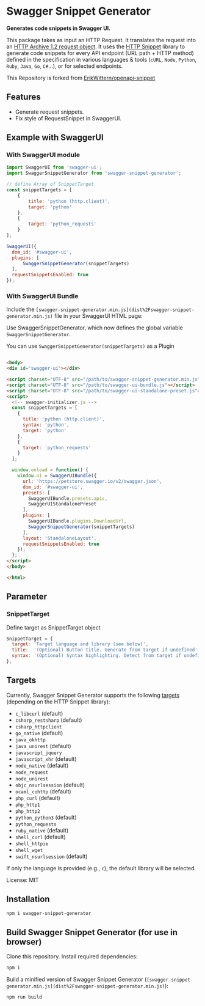 # Swagger Snippet Generator
**Generates code snippets in Swagger UI.**

This package takes as input an HTTP Request. It translates the request into an [HTTP Archive 1.2 request object](http://www.softwareishard.com/blog/har-12-spec/#request). It uses the [HTTP Snippet](https://github.com/Mashape/httpsnippet) library to generate code snippets for every API endpoint (URL path + HTTP method) defined in the specification in various languages & tools (`cURL`, `Node`, `Python`, `Ruby`, `Java`, `Go`, `C#`...), or for selected endpoints.

This Repository is forked from [ErikWittern/openapi-snippet](https://github.com/ErikWittern/openapi-snippet)

## Features

- Generate request snippets.
- Fix style of RequestSnippet in SwaggerUI.

## Example with SwaggerUI

### With SwaggerUI module

```javascript
import SwaggerUI from 'swagger-ui';
import SwaggerSnippetGenerator from 'swagger-snippet-generator';

// define Array of SnippetTarget
const snippetTargets = [
    {
        title: 'python (http.client)',
        target: 'python'
    },
    {
        target: 'python_requests'
    }
];

SwaggerUI({
  dom_id: '#swagger-ui',
  plugins: [
      SwaggerSnippetGenerator(snippetTargets)
  ],
  requestSnippetsEnabled: true
});
```

### With SwaggerUI Bundle

Include the `[swagger-snippet-generator.min.js](dist%2Fswagger-snippet-generator.min.js)` file in your SwaggerUI HTML page:

Use SwaggerSnippetGenerator, which now defines the global variable `SwaggerSnippetGenerator`.

You can use `SwaggerSnippetGenerator(snippetTargets)` as a Plugin 

```html

<body>
<div id="swagger-ui"></div>

<script charset="UTF-8" src="/path/to/swagger-snippet-generator.min.js"></script>
<script charset="UTF-8" src="/path/to/swagger-ui-bundle.js"></script>
<script charset="UTF-8" src="/path/to/swagger-ui-standalone-preset.js"></script>
<script>
  <!-- swagger-initializer.js -->
  const snippetTargets = [
    {
      title: 'python (http.client)',
      syntax: 'python',
      target: 'python'
    },
    {
      target: 'python_requests'
    }
  ];

  window.onload = function() {
    window.ui = SwaggerUIBundle({
      url: 'https://petstore.swagger.io/v2/swagger.json',
      dom_id: '#swagger-ui',
      presets: [
        SwaggerUIBundle.presets.apis,
        SwaggerUIStandalonePreset
      ],
      plugins: [
        SwaggerUIBundle.plugins.DownloadUrl,
        SwaggerSnippetGenerator(snippetTargets)
      ],
      layout: 'StandaloneLayout',
      requestSnippetsEnabled: true
    });
  };
</script>
</body>

</html>
```

## Parameter

### SnippetTarget

Define target as SnippetTarget object
```javascript
SnippetTarget = {
  target: 'Target language and library (see below)',
  title:  '(Optional) Button title. Generate from target if undefined',
  syntax: '(Optional) Syntax highlighting. Detect from target if undefined.'
};
```


## Targets
Currently, Swagger Snippet Generator supports the following [targets](https://github.com/Kong/httpsnippet/tree/master/src/targets) (depending on the HTTP Snippet library):

* `c_libcurl` (default)
* `csharp_restsharp` (default)
* `csharp_httpclient`
* `go_native` (default)
* `java_okhttp`
* `java_unirest` (default)
* `javascript_jquery`
* `javascript_xhr` (default)
* `node_native` (default)
* `node_request`
* `node_unirest`
* `objc_nsurlsession` (default)
* `ocaml_cohttp` (default)
* `php_curl` (default)
* `php_http1`
* `php_http2`
* `python_python3` (default)
* `python_requests`
* `ruby_native` (default)
* `shell_curl` (default)
* `shell_httpie`
* `shell_wget`
* `swift_nsurlsession` (default)

If only the language is provided (e.g., `c`), the default library will be selected.


License: MIT


## Installation

```bash
npm i swagger-snippet-generator
```

## Build Swagger Snippet Generator (for use in browser)
Clone this repository. Install required dependencies:

```bash
npm i
```

Build a minified version of Swagger Snippet Generator (`[swagger-snippet-generator.min.js](dist%2Fswagger-snippet-generator.min.js)`):

```bash
npm run build
```
